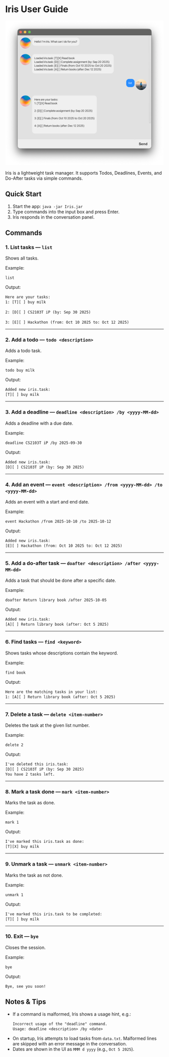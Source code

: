 # Iris User Guide

![Product Image](./Ui.png)

Iris is a lightweight task manager. It supports Todos, Deadlines, Events, and Do-After tasks via simple commands.

## Quick Start

1. Start the app: `java -jar Iris.jar`
2. Type commands into the input box and press Enter.
3. Iris responds in the conversation panel.

## Commands

### 1. List tasks — `list`

Shows all tasks.

Example:

```
list
```

Output:

```
Here are your tasks:
1: [T][ ] buy milk

2: [D][ ] CS2103T iP (by: Sep 30 2025)

3: [E][ ] Hackathon (from: Oct 10 2025 to: Oct 12 2025)
```

---

### 2. Add a todo — `todo <description>`

Adds a todo task.

Example:

```
todo buy milk
```

Output:

```
Added new iris.task:
[T][ ] buy milk
```

---

### 3. Add a deadline — `deadline <description> /by <yyyy-MM-dd>`

Adds a deadline with a due date.

Example:

```
deadline CS2103T iP /by 2025-09-30
```

Output:

```
Added new iris.task:
[D][ ] CS2103T iP (by: Sep 30 2025)
```

---

### 4. Add an event — `event <description> /from <yyyy-MM-dd> /to <yyyy-MM-dd>`

Adds an event with a start and end date.

Example:

```
event Hackathon /from 2025-10-10 /to 2025-10-12
```

Output:

```
Added new iris.task:
[E][ ] Hackathon (from: Oct 10 2025 to: Oct 12 2025)
```

---

### 5. Add a do-after task — `doafter <description> /after <yyyy-MM-dd>`

Adds a task that should be done after a specific date.

Example:

```
doafter Return library book /after 2025-10-05
```

Output:

```
Added new iris.task:
[A][ ] Return library book (after: Oct 5 2025)
```

---

### 6. Find tasks — `find <keyword>`

Shows tasks whose descriptions contain the keyword.

Example:

```
find book
```

Output:

```
Here are the matching tasks in your list:
1: [A][ ] Return library book (after: Oct 5 2025)
```

---

### 7. Delete a task — `delete <item-number>`

Deletes the task at the given list number.

Example:

```
delete 2
```

Output:

```
I've deleted this iris.task:
[D][ ] CS2103T iP (by: Sep 30 2025)
You have 2 tasks left.
```

---

### 8. Mark a task done — `mark <item-number>`

Marks the task as done.

Example:

```
mark 1
```

Output:

```
I've marked this iris.task as done:
[T][X] buy milk
```

---

### 9. Unmark a task — `unmark <item-number>`

Marks the task as not done.

Example:

```
unmark 1
```

Output:

```
I've marked this iris.task to be completed:
[T][ ] buy milk
```

---

### 10. Exit — `bye`

Closes the session.

Example:

```
bye
```

Output:

```
Bye, see you soon!
```

## Notes & Tips

- If a command is malformed, Iris shows a usage hint, e.g.:
  ```
  Incorrect usage of the "deadline" command.
  Usage: deadline <description> /by <date>
  ```
- On startup, Iris attempts to load tasks from `data.txt`. Malformed lines are skipped with an error message in the conversation.
- Dates are shown in the UI as `MMM d yyyy` (e.g., `Oct 5 2025`).
